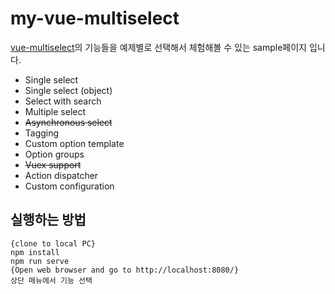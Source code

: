 # my-vue-multiselect
[vue-multiselect](https://vue-multiselect.js.org/)의 기능들을 예제별로 선택해서 체험해볼 수 있는 sample페이지 입니다. 

* Single select
* Single select (object)
* Select with search
* Multiple select
* ~~Asynchronous select~~
* Tagging
* Custom option template
* Option groups
* ~~Vuex support~~
* Action dispatcher
* Custom configuration


## 실행하는 방법
```
{clone to local PC}
npm install
npm run serve
{Open web browser and go to http://localhost:8080/}
상단 메뉴에서 기능 선택
```




